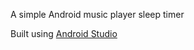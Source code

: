 A simple Android music player sleep timer

Built using [Android Studio](http://developer.android.com/sdk/installing/studio.html)